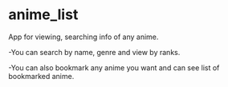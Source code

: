 # anime_list

App for viewing, searching info of any anime.

-You can search by name, genre and view by ranks.

-You can also bookmark any anime you want and can see list of bookmarked anime.
